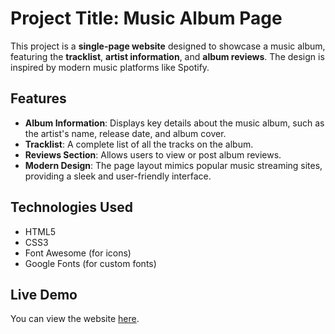 # Project Title: Music Album Page

This project is a **single-page website** designed to showcase a music album, featuring the **tracklist**, **artist information**, and **album reviews**. The design is inspired by modern music platforms like Spotify.

## Features
- **Album Information**: Displays key details about the music album, such as the artist's name, release date, and album cover.
- **Tracklist**: A complete list of all the tracks on the album.
- **Reviews Section**: Allows users to view or post album reviews.
- **Modern Design**: The page layout mimics popular music streaming sites, providing a sleek and user-friendly interface.

## Technologies Used
- HTML5
- CSS3
- Font Awesome (for icons)
- Google Fonts (for custom fonts)

## Live Demo
You can view the website [here](https://zeeb0-0.github.io/Sample-Music-Album-Page/#).
